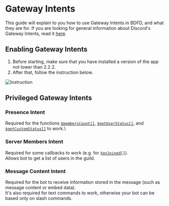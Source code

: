 # Gateway Intents
This guide will explain to you how to use Gateway Intents in BDFD, and what they are for.
If you are looking for general information about Discord's Gateway Intents, read it [here](https://discord.com/developers/docs/topics/gateway#gateway-intents).

## Enabling Gateway Intents
1. Before starting, make sure that you have installed a version of the app not lower than 2.2.2.
2. After that, follow the instruction below.

![Instruction](https://user-images.githubusercontent.com/70456337/199396053-706bc3a5-fc19-4f03-b40f-9cf13755750c.gif)


## Privileged Gateway Intents
### Presence Intent
Required for the functions [`$membersCount[]`](../bdscript/membersCount.md#second-usage), [`$getUserStatus[]`](../bdscript/getUserStatus.md), and [`$getCustomStatus[]`](../bdscript/getCustomStatus.md) to work.\

### Server Members Intent
Required for some callbacks to work (e.g. for [`$onJoined[]`](../callbacks/onJoined.md)).\
Allows bot to get a list of users in the guild.

### Message Content Intent
Required for the bot to receive information stored in the message (such as message content or embed data).\
It's also required for text commands to work, otherwise your bot can be based only on slash commands.
